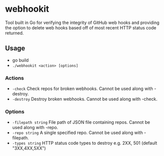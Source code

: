 # webhookit
Tool built in Go for verifying the integrity of GitHub web hooks and providing the option to delete web hooks based off of most recent HTTP status code returned.

## Usage
- go build
- `./webhookit <action> [options]`

### Actions
- `-check`
    Check repos for broken webhooks. Cannot be used along with -destroy.
- `-destroy`
    Destroy broken webhooks. Cannot be used along with -check.

### Options
- `-filepath string`
    File path of JSON file containing repos. Cannot be used along with -repo.
- `-repo string`
    A single specified repo. Cannot be used along with -filepath.
- `-types string`
    HTTP status code types to destroy e.g. 2XX, 501 (default "3XX,4XX,5XX")